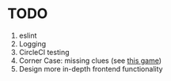 TODO
====

1. eslint 
2. Logging
3. CircleCI testing
4. Corner Case: missing clues (see [this game](https://j-archive.com/showgame.php?game_id=5817))
5. Design more in-depth frontend functionality